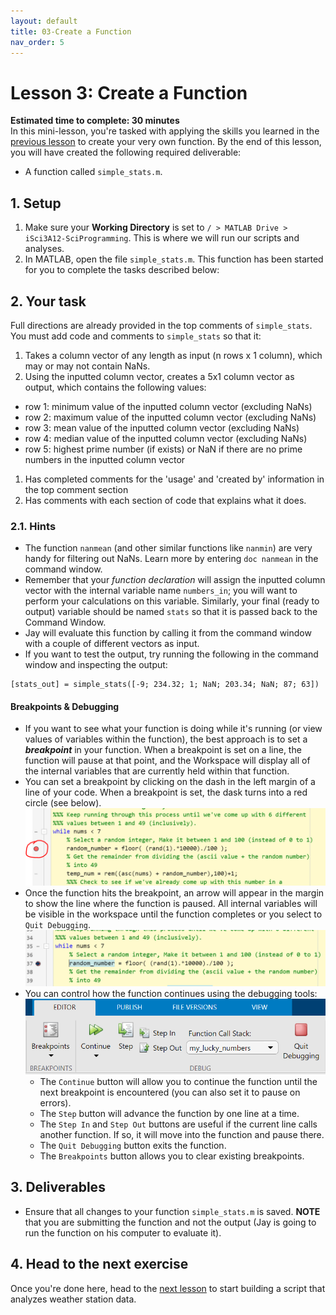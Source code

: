 ```yaml
---
layout: default
title: 03-Create a Function
nav_order: 5
---
```


# Lesson 3: Create a Function

**Estimated time to complete: 30 minutes**  
In this mini-lesson, you're tasked with applying the skills you learned in the [previous lesson](lesson2) to create your very own function. By the end of this lesson, you will have created the following required deliverable: 
- A function called ```simple_stats.m```. 

## 1. Setup
1. Make sure your **Working Directory** is set to ```/ > MATLAB Drive > iSci3A12-SciProgramming```. This is where we will run our scripts and analyses. 
1. In MATLAB, open the file ```simple_stats.m```. This function has been started for you to complete the tasks described below: 

## 2. Your task
Full directions are already provided in the top comments of ```simple_stats```. You must add code and comments to ```simple_stats``` so that it: 
1. Takes a column vector of any length as input (n rows x 1 column), which may or may not contain NaNs.
1. Using the inputted column vector, creates a 5x1 column vector as output, which contains the following values: 
  - row 1: minimum value of the inputted column vector (excluding NaNs)
  - row 2: maximum value of the inputted column vector (excluding NaNs)
  - row 3: mean value of the inputted column vector (excluding NaNs)
  - row 4: median value of the inputted column vector (excluding NaNs)
  - row 5: highest prime number (if exists) or NaN if there are no prime numbers in the inputted column vector
1. Has completed comments for the 'usage' and 'created by' information in the top comment section
1. Has comments with each section of code that explains what it does.

### 2.1. Hints
- The function ```nanmean``` (and other similar functions like ```nanmin```) are very handy for filtering out NaNs. Learn more by entering ```doc nanmean``` in the command window. 
- Remember that your *function declaration* will assign the inputted column vector with the internal variable name ```numbers_in```; you will want to perform your calculations on this variable. Similarly, your final (ready to output) variable should be named ```stats``` so that it is passed back to the Command Window.
- Jay will evaluate this function by calling it from the command window with a couple of different vectors as input. 
- If you want to test the output, try running the following in the command window and inspecting the output:  
```
[stats_out] = simple_stats([-9; 234.32; 1; NaN; 203.34; NaN; 87; 63])
```

#### Breakpoints & Debugging
- If you want to see what your function is doing while it's running (or view values of variables within the function), the best approach is to set a ***breakpoint*** in your function. When a breakpoint is set on a line, the function will pause at that point, and the Workspace will display all of the internal variables that are currently held within that function. 
- You can set a breakpoint by clicking on the dash in the left margin of a line of your code. When a breakpoint is set, the dask turns into a red circle (see below).  
![Function with a breakpoint as a red dot](assets/img/set-breakpoint.png)
- Once the function hits the breakpoint, an arrow will appear in the margin to show the line where the function is paused. All internal variables will be visible in the workspace until the function completes or you select to ```Quit Debugging```. 
![Function paused at a breakpoint](assets/img/breakpoint-paused.png)
- You can control how the function continues using the debugging tools: 
![Debugging buttons on toolbar](assets/img/debugging-options.png)
  - The ```Continue``` button will allow you to continue the function until the next breakpoint is encountered (you can also set it to pause on errors).
  - The ```Step``` button will advance the function by one line at a time.
  - The ```Step In``` and ```Step Out``` buttons are useful if the current line calls another function. If so, it will move into the function and pause there. 
  - The ```Quit Debugging``` button exits the function. 
  - The ```Breakpoints``` button allows you to clear existing breakpoints.
  
## 3. Deliverables
- Ensure that all changes to your function ```simple_stats.m``` is saved. **NOTE** that you are submitting the function and not the output (Jay is going to run the function on his computer to evaluate it).

## 4. Head to the next exercise
Once you're done here, head to the [next lesson](lesson4) to start building a script that analyzes weather station data. 
